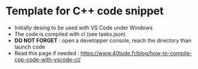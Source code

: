# Template for C++ code snippet

* Initially desing to be used with VS Code under Windows
* The code is compiled with cl (see tasks.json)
* **DO NOT FORGET** : open a developper console, reach the directory than launch code
* Read this page if needed : https://www.40tude.fr/blog/how-to-compile-cpp-code-with-vscode-cl/ 

<!-- 
## Sub title
**Bold** rest of the paragraph


### Sample code
```cpp
#include <iostream>

// ----------------------------------------------------------------------------
int main() {
  std::cout << "Grettings Pr Falken\n";  
  getchar();
  return 0;
}
``` 
-->